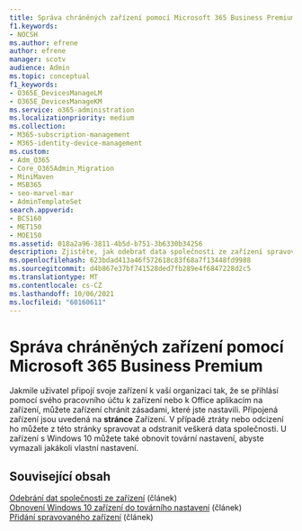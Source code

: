 ```yaml
---
title: Správa chráněných zařízení pomocí Microsoft 365 Business Premium
f1.keywords:
- NOCSH
ms.author: efrene
author: efrene
manager: scotv
audience: Admin
ms.topic: conceptual
f1_keywords:
- O365E_DevicesManageLM
- O365E_DevicesManageKM
ms.service: o365-administration
ms.localizationpriority: medium
ms.collection:
- M365-subscription-management
- M365-identity-device-management
ms.custom:
- Adm_O365
- Core_O365Admin_Migration
- MiniMaven
- MSB365
- seo-marvel-mar
- AdminTemplateSet
search.appverid:
- BCS160
- MET150
- MOE150
ms.assetid: 018a2a96-3811-4b5d-b751-3b6330b34256
description: Zjistěte, jak odebrat data společnosti ze zařízení spravovaných prostřednictvím zásad ochrany a taky obnovit Windows 10 zařízení do továrního nastavení.
ms.openlocfilehash: 623bdad413a46f572618c83f68a7f13448fd9988
ms.sourcegitcommit: d4b867e37bf741528ded7fb289e4f6847228d2c5
ms.translationtype: MT
ms.contentlocale: cs-CZ
ms.lasthandoff: 10/06/2021
ms.locfileid: "60160611"
---
```

# <a name="manage-protected-devices-with-microsoft-365-business-premium"></a>Správa chráněných zařízení pomocí Microsoft 365 Business Premium

Jakmile uživatel připojí svoje zařízení k vaší organizaci tak, že se přihlásí pomocí svého pracovního účtu k zařízení nebo k Office aplikacím na zařízení, můžete zařízení chránit zásadami, které jste nastavili. Připojená zařízení jsou uvedená na **stránce** Zařízení. V případě ztráty nebo odcizení ho můžete z této stránky spravovat a odstranit veškerá data společnosti. U zařízení s Windows 10 můžete také obnovit tovární nastavení, abyste vymazali jakákoli vlastní nastavení. 

## <a name="related-content"></a>Související obsah
  
[Odebrání dat společnosti ze zařízení](remove-company-data.md) (článek)\
[Obnovení Windows 10 zařízení do továrního nastavení](reset-devices-to-factory-settings.md) (článek)\
[Přidání spravovaného zařízení](./app-protection-settings-for-android-and-ios.md) (článek)
